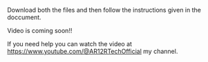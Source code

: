 Download both the files and then follow the instructions given in the doccument.

Video is coming soon!!

If you need help you can watch the video at https://www.youtube.com/@AR12RTechOfficial my channel.
